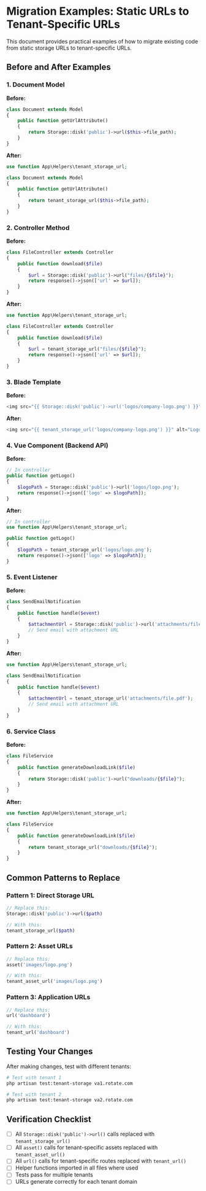 # Migration Examples: Static URLs to Tenant-Specific URLs

This document provides practical examples of how to migrate existing code from static storage URLs to tenant-specific URLs.

## Before and After Examples

### 1. Document Model

**Before:**
```php
class Document extends Model
{
    public function getUrlAttribute()
    {
        return Storage::disk('public')->url($this->file_path);
    }
}
```

**After:**
```php
use function App\Helpers\tenant_storage_url;

class Document extends Model
{
    public function getUrlAttribute()
    {
        return tenant_storage_url($this->file_path);
    }
}
```

### 2. Controller Method

**Before:**
```php
class FileController extends Controller
{
    public function download($file)
    {
        $url = Storage::disk('public')->url("files/{$file}");
        return response()->json(['url' => $url]);
    }
}
```

**After:**
```php
use function App\Helpers\tenant_storage_url;

class FileController extends Controller
{
    public function download($file)
    {
        $url = tenant_storage_url("files/{$file}");
        return response()->json(['url' => $url]);
    }
}
```

### 3. Blade Template

**Before:**
```php
<img src="{{ Storage::disk('public')->url('logos/company-logo.png') }}" alt="Logo">
```

**After:**
```php
<img src="{{ tenant_storage_url('logos/company-logo.png') }}" alt="Logo">
```

### 4. Vue Component (Backend API)

**Before:**
```php
// In controller
public function getLogo()
{
    $logoPath = Storage::disk('public')->url('logos/logo.png');
    return response()->json(['logo' => $logoPath]);
}
```

**After:**
```php
// In controller
use function App\Helpers\tenant_storage_url;

public function getLogo()
{
    $logoPath = tenant_storage_url('logos/logo.png');
    return response()->json(['logo' => $logoPath]);
}
```

### 5. Event Listener

**Before:**
```php
class SendEmailNotification
{
    public function handle($event)
    {
        $attachmentUrl = Storage::disk('public')->url('attachments/file.pdf');
        // Send email with attachment URL
    }
}
```

**After:**
```php
use function App\Helpers\tenant_storage_url;

class SendEmailNotification
{
    public function handle($event)
    {
        $attachmentUrl = tenant_storage_url('attachments/file.pdf');
        // Send email with attachment URL
    }
}
```

### 6. Service Class

**Before:**
```php
class FileService
{
    public function generateDownloadLink($file)
    {
        return Storage::disk('public')->url("downloads/{$file}");
    }
}
```

**After:**
```php
use function App\Helpers\tenant_storage_url;

class FileService
{
    public function generateDownloadLink($file)
    {
        return tenant_storage_url("downloads/{$file}");
    }
}
```

## Common Patterns to Replace

### Pattern 1: Direct Storage URL
```php
// Replace this:
Storage::disk('public')->url($path)

// With this:
tenant_storage_url($path)
```

### Pattern 2: Asset URLs
```php
// Replace this:
asset('images/logo.png')

// With this:
tenant_asset_url('images/logo.png')
```

### Pattern 3: Application URLs
```php
// Replace this:
url('dashboard')

// With this:
tenant_url('dashboard')
```

## Testing Your Changes

After making changes, test with different tenants:

```bash
# Test with tenant 1
php artisan test:tenant-storage va1.rotate.com

# Test with tenant 2  
php artisan test:tenant-storage va2.rotate.com
```

## Verification Checklist

- [ ] All `Storage::disk('public')->url()` calls replaced with `tenant_storage_url()`
- [ ] All `asset()` calls for tenant-specific assets replaced with `tenant_asset_url()`
- [ ] All `url()` calls for tenant-specific routes replaced with `tenant_url()`
- [ ] Helper functions imported in all files where used
- [ ] Tests pass for multiple tenants
- [ ] URLs generate correctly for each tenant domain 